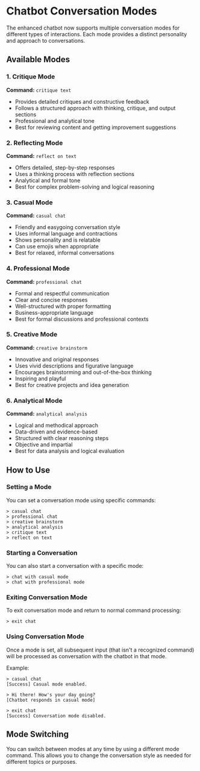 # Chatbot Conversation Modes

The enhanced chatbot now supports multiple conversation modes for different types of interactions. Each mode provides a distinct personality and approach to conversations.

## Available Modes

### 1. Critique Mode
**Command:** `critique text`
- Provides detailed critiques and constructive feedback
- Follows a structured approach with thinking, critique, and output sections
- Professional and analytical tone
- Best for reviewing content and getting improvement suggestions

### 2. Reflecting Mode
**Command:** `reflect on text`
- Offers detailed, step-by-step responses
- Uses a thinking process with reflection sections
- Analytical and formal tone
- Best for complex problem-solving and logical reasoning

### 3. Casual Mode
**Command:** `casual chat`
- Friendly and easygoing conversation style
- Uses informal language and contractions
- Shows personality and is relatable
- Can use emojis when appropriate
- Best for relaxed, informal conversations

### 4. Professional Mode
**Command:** `professional chat`
- Formal and respectful communication
- Clear and concise responses
- Well-structured with proper formatting
- Business-appropriate language
- Best for formal discussions and professional contexts

### 5. Creative Mode
**Command:** `creative brainstorm`
- Innovative and original responses
- Uses vivid descriptions and figurative language
- Encourages brainstorming and out-of-the-box thinking
- Inspiring and playful
- Best for creative projects and idea generation

### 6. Analytical Mode
**Command:** `analytical analysis`
- Logical and methodical approach
- Data-driven and evidence-based
- Structured with clear reasoning steps
- Objective and impartial
- Best for data analysis and logical evaluation

## How to Use

### Setting a Mode
You can set a conversation mode using specific commands:

```
> casual chat
> professional chat
> creative brainstorm
> analytical analysis
> critique text
> reflect on text
```

### Starting a Conversation
You can also start a conversation with a specific mode:

```
> chat with casual mode
> chat with professional mode
```

### Exiting Conversation Mode
To exit conversation mode and return to normal command processing:

```
> exit chat
```

### Using Conversation Mode
Once a mode is set, all subsequent input (that isn't a recognized command) will be processed as conversation with the chatbot in that mode.

Example:
```
> casual chat
[Success] Casual mode enabled.

> Hi there! How's your day going?
[Chatbot responds in casual mode]

> exit chat
[Success] Conversation mode disabled.
```

## Mode Switching
You can switch between modes at any time by using a different mode command. This allows you to change the conversation style as needed for different topics or purposes.